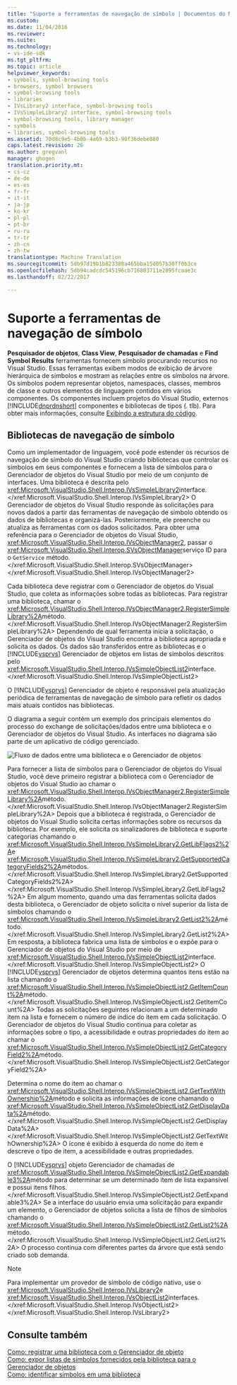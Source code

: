 ```yaml
---
title: "Suporte a ferramentas de navegação de símbolo | Documentos do Microsoft"
ms.custom: 
ms.date: 11/04/2016
ms.reviewer: 
ms.suite: 
ms.technology:
- vs-ide-sdk
ms.tgt_pltfrm: 
ms.topic: article
helpviewer_keywords:
- symbols, symbol-browsing tools
- browsers, symbol browsers
- symbol-browsing tools
- libraries
- IVsLibrary2 interface, symbol-browsing tools
- IVsSimpleLibrary2 interface, symbol-browsing tools
- symbol-browsing tools, library manager
- symbols
- libraries, symbol-browsing tools
ms.assetid: 70d8c9e5-4b0b-4a69-b3b3-90f36debe880
caps.latest.revision: 26
ms.author: gregvanl
manager: ghogen
translation.priority.mt:
- cs-cz
- de-de
- es-es
- fr-fr
- it-it
- ja-jp
- ko-kr
- pl-pl
- pt-br
- ru-ru
- tr-tr
- zh-cn
- zh-tw
translationtype: Machine Translation
ms.sourcegitcommit: 5db97d19b1b823388a465bba15d057b30ff0b3ce
ms.openlocfilehash: 5db94cadcdc545196cb716803711e2895fcaae3c
ms.lasthandoff: 02/22/2017

---
```

# <a name="supporting-symbol-browsing-tools"></a>Suporte a ferramentas de navegação de símbolo
**Pesquisador de objetos**, **Class View**, **Pesquisador de chamadas** e **Find Symbol Results** ferramentas fornecem símbolo procurando recursos no Visual Studio. Essas ferramentas exibem modos de exibição de árvore hierárquica de símbolos e mostram as relações entre os símbolos na árvore. Os símbolos podem representar objetos, namespaces, classes, membros de classe e outros elementos de linguagem contidos em vários componentes. Os componentes incluem projetos do Visual Studio, externos [!INCLUDE[dnprdnshort](../../code-quality/includes/dnprdnshort_md.md)] componentes e bibliotecas de tipos (. tlb). Para obter mais informações, consulte [Exibindo a estrutura do código](../../ide/viewing-the-structure-of-code.md).  
  
## <a name="symbol-browsing-libraries"></a>Bibliotecas de navegação de símbolo  
 Como um implementador de linguagem, você pode estender os recursos de navegação de símbolo do Visual Studio criando bibliotecas que controlar os símbolos em seus componentes e fornecem a lista de símbolos para o Gerenciador de objetos do Visual Studio por meio de um conjunto de interfaces. Uma biblioteca é descrita pelo <xref:Microsoft.VisualStudio.Shell.Interop.IVsSimpleLibrary2>interface.</xref:Microsoft.VisualStudio.Shell.Interop.IVsSimpleLibrary2> O Gerenciador de objetos do Visual Studio responde às solicitações para novos dados a partir das ferramentas de navegação de símbolo obtendo os dados de bibliotecas e organizá-las. Posteriormente, ele preenche ou atualiza as ferramentas com os dados solicitados. Para obter uma referência para o Gerenciador de objetos do Visual Studio, <xref:Microsoft.VisualStudio.Shell.Interop.IVsObjectManager2>, passar o <xref:Microsoft.VisualStudio.Shell.Interop.SVsObjectManager>serviço ID para o `GetService` método.</xref:Microsoft.VisualStudio.Shell.Interop.SVsObjectManager> </xref:Microsoft.VisualStudio.Shell.Interop.IVsObjectManager2>  
  
 Cada biblioteca deve registrar com o Gerenciador de objetos do Visual Studio, que coleta as informações sobre todas as bibliotecas. Para registrar uma biblioteca, chamar o <xref:Microsoft.VisualStudio.Shell.Interop.IVsObjectManager2.RegisterSimpleLibrary%2A>método.</xref:Microsoft.VisualStudio.Shell.Interop.IVsObjectManager2.RegisterSimpleLibrary%2A> Dependendo de qual ferramenta inicia a solicitação, o Gerenciador de objetos do Visual Studio encontra a biblioteca apropriada e solicita os dados. Os dados são transferidos entre as bibliotecas e o [!INCLUDE[vsprvs](../../code-quality/includes/vsprvs_md.md)] Gerenciador de objetos em listas de símbolos descritos pelo <xref:Microsoft.VisualStudio.Shell.Interop.IVsSimpleObjectList2>interface.</xref:Microsoft.VisualStudio.Shell.Interop.IVsSimpleObjectList2>  
  
 O [!INCLUDE[vsprvs](../../code-quality/includes/vsprvs_md.md)] Gerenciador de objeto é responsável pela atualização periódica de ferramentas de navegação de símbolo para refletir os dados mais atuais contidos nas bibliotecas.  
  
 O diagrama a seguir contém um exemplo dos principais elementos do processo do exchange de solicitações/dados entre uma biblioteca e o Gerenciador de objetos do Visual Studio. As interfaces no diagrama são parte de um aplicativo de código gerenciado.  
  
 ![Fluxo de dados entre uma biblioteca e o Gerenciador de objetos](~/extensibility/internals/media/callbrowserdiagram.gif "CallBrowserDiagram")  
  
 Para fornecer a lista de símbolos para o Gerenciador de objetos do Visual Studio, você deve primeiro registrar a biblioteca com o Gerenciador de objetos do Visual Studio ao chamar o <xref:Microsoft.VisualStudio.Shell.Interop.IVsObjectManager2.RegisterSimpleLibrary%2A>método.</xref:Microsoft.VisualStudio.Shell.Interop.IVsObjectManager2.RegisterSimpleLibrary%2A> Depois que a biblioteca é registrada, o Gerenciador de objetos do Visual Studio solicita certas informações sobre os recursos da biblioteca. Por exemplo, ele solicita os sinalizadores de biblioteca e suporte categorias chamando o <xref:Microsoft.VisualStudio.Shell.Interop.IVsSimpleLibrary2.GetLibFlags2%2A>e <xref:Microsoft.VisualStudio.Shell.Interop.IVsSimpleLibrary2.GetSupportedCategoryFields2%2A>métodos.</xref:Microsoft.VisualStudio.Shell.Interop.IVsSimpleLibrary2.GetSupportedCategoryFields2%2A> </xref:Microsoft.VisualStudio.Shell.Interop.IVsSimpleLibrary2.GetLibFlags2%2A> Em algum momento, quando uma das ferramentas solicita dados desta biblioteca, o Gerenciador de objeto solicita o nível superior da lista de símbolos chamando o <xref:Microsoft.VisualStudio.Shell.Interop.IVsSimpleLibrary2.GetList2%2A>método.</xref:Microsoft.VisualStudio.Shell.Interop.IVsSimpleLibrary2.GetList2%2A> Em resposta, a biblioteca fabrica uma lista de símbolos e o expõe para o Gerenciador de objetos do Visual Studio por meio de <xref:Microsoft.VisualStudio.Shell.Interop.IVsSimpleObjectList2>interface.</xref:Microsoft.VisualStudio.Shell.Interop.IVsSimpleObjectList2> O [!INCLUDE[vsprvs](../../code-quality/includes/vsprvs_md.md)] Gerenciador de objetos determina quantos itens estão na lista chamando o <xref:Microsoft.VisualStudio.Shell.Interop.IVsSimpleObjectList2.GetItemCount%2A>método.</xref:Microsoft.VisualStudio.Shell.Interop.IVsSimpleObjectList2.GetItemCount%2A> Todas as solicitações seguintes relacionam a um determinado item na lista e fornecem o número de índice do item em cada solicitação. O Gerenciador de objetos do Visual Studio continua para coletar as informações sobre o tipo, a acessibilidade e outras propriedades do item ao chamar o <xref:Microsoft.VisualStudio.Shell.Interop.IVsSimpleObjectList2.GetCategoryField2%2A>método.</xref:Microsoft.VisualStudio.Shell.Interop.IVsSimpleObjectList2.GetCategoryField2%2A>  
  
 Determina o nome do item ao chamar o <xref:Microsoft.VisualStudio.Shell.Interop.IVsSimpleObjectList2.GetTextWithOwnership%2A>método e solicita as informações de ícone chamando o <xref:Microsoft.VisualStudio.Shell.Interop.IVsSimpleObjectList2.GetDisplayData%2A>método.</xref:Microsoft.VisualStudio.Shell.Interop.IVsSimpleObjectList2.GetDisplayData%2A> </xref:Microsoft.VisualStudio.Shell.Interop.IVsSimpleObjectList2.GetTextWithOwnership%2A> O ícone é exibido à esquerda do nome do item e descreve o tipo de item, a acessibilidade e outras propriedades.  
  
 O [!INCLUDE[vsprvs](../../code-quality/includes/vsprvs_md.md)] objeto Gerenciador de chamadas de <xref:Microsoft.VisualStudio.Shell.Interop.IVsSimpleObjectList2.GetExpandable3%2A>método para determinar se um determinado item de lista expansível e possui itens filhos.</xref:Microsoft.VisualStudio.Shell.Interop.IVsSimpleObjectList2.GetExpandable3%2A> Se a interface do usuário envia uma solicitação para expandir um elemento, o Gerenciador de objetos solicita a lista de filhos de símbolos chamando o <xref:Microsoft.VisualStudio.Shell.Interop.IVsSimpleObjectList2.GetList2%2A>método.</xref:Microsoft.VisualStudio.Shell.Interop.IVsSimpleObjectList2.GetList2%2A> O processo continua com diferentes partes da árvore que está sendo criado sob demanda.  
  
> [!NOTE]
>  Para implementar um provedor de símbolo de código nativo, use o <xref:Microsoft.VisualStudio.Shell.Interop.IVsLibrary2>e <xref:Microsoft.VisualStudio.Shell.Interop.IVsObjectList2>interfaces.</xref:Microsoft.VisualStudio.Shell.Interop.IVsObjectList2> </xref:Microsoft.VisualStudio.Shell.Interop.IVsLibrary2>  
  
## <a name="see-also"></a>Consulte também  
 [Como: registrar uma biblioteca com o Gerenciador de objeto](../../extensibility/internals/how-to-register-a-library-with-the-object-manager.md)   
 [Como: expor listas de símbolos fornecidos pela biblioteca para o Gerenciador de objetos](../../extensibility/internals/how-to-expose-lists-of-symbols-provided-by-the-library-to-the-object-manager.md)   
 [Como: identificar símbolos em uma biblioteca](../../extensibility/internals/how-to-identify-symbols-in-a-library.md)
